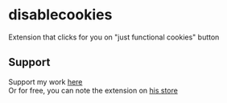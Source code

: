 # disablecookies

Extension that clicks for you on "just functional cookies" button

## Support

Support my work [here](https://www.buymeacoffee.com/hugolevet)  
Or for free, you can note the extension on [his store](https://hugolevet.fr/project/disable-cookies/)
